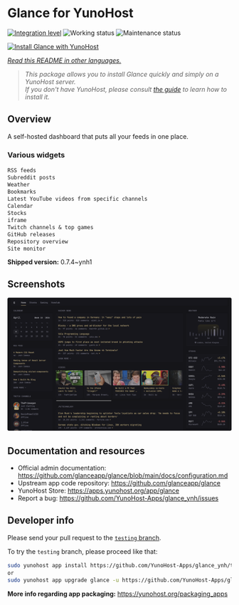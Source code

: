 <!--
N.B.: This README was automatically generated by <https://github.com/YunoHost/apps/tree/master/tools/readme_generator>
It shall NOT be edited by hand.
-->

# Glance for YunoHost

[![Integration level](https://apps.yunohost.org/badge/integration/glance)](https://ci-apps.yunohost.org/ci/apps/glance/)
![Working status](https://apps.yunohost.org/badge/state/glance)
![Maintenance status](https://apps.yunohost.org/badge/maintained/glance)

[![Install Glance with YunoHost](https://install-app.yunohost.org/install-with-yunohost.svg)](https://install-app.yunohost.org/?app=glance)

*[Read this README in other languages.](./ALL_README.md)*

> *This package allows you to install Glance quickly and simply on a YunoHost server.*  
> *If you don't have YunoHost, please consult [the guide](https://yunohost.org/install) to learn how to install it.*

## Overview

A self-hosted dashboard that puts all your feeds in one place.

### Various widgets

    RSS feeds
    Subreddit posts
    Weather
    Bookmarks
    Latest YouTube videos from specific channels
    Calendar
    Stocks
    iframe
    Twitch channels & top games
    GitHub releases
    Repository overview
    Site monitor


**Shipped version:** 0.7.4~ynh1

## Screenshots

![Screenshot of Glance](./doc/screenshots/screenshot.png)

## Documentation and resources

- Official admin documentation: <https://github.com/glanceapp/glance/blob/main/docs/configuration.md>
- Upstream app code repository: <https://github.com/glanceapp/glance>
- YunoHost Store: <https://apps.yunohost.org/app/glance>
- Report a bug: <https://github.com/YunoHost-Apps/glance_ynh/issues>

## Developer info

Please send your pull request to the [`testing` branch](https://github.com/YunoHost-Apps/glance_ynh/tree/testing).

To try the `testing` branch, please proceed like that:

```bash
sudo yunohost app install https://github.com/YunoHost-Apps/glance_ynh/tree/testing --debug
or
sudo yunohost app upgrade glance -u https://github.com/YunoHost-Apps/glance_ynh/tree/testing --debug
```

**More info regarding app packaging:** <https://yunohost.org/packaging_apps>
